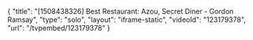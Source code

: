 {
    "title": "[1508438326] Best Restaurant: Azou, Secret Diner - Gordon Ramsay",
    "type": "solo",
    "layout": "iframe-static",
    "videoId": "123179378",
    "url": "\/tvpembed\/123179378"
}